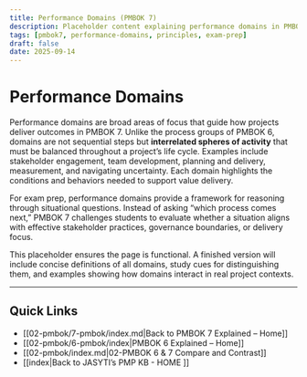 ```yaml
---
title: Performance Domains (PMBOK 7)
description: Placeholder content explaining performance domains in PMBOK 7
tags: [pmbok7, performance-domains, principles, exam-prep]
draft: false
date: 2025-09-14
---
```

# Performance Domains

Performance domains are broad areas of focus that guide how projects deliver outcomes in PMBOK 7. Unlike the process groups of PMBOK 6, domains are not sequential steps but **interrelated spheres of activity** that must be balanced throughout a project’s life cycle. Examples include stakeholder engagement, team development, planning and delivery, measurement, and navigating uncertainty. Each domain highlights the conditions and behaviors needed to support value delivery.  

For exam prep, performance domains provide a framework for reasoning through situational questions. Instead of asking “which process comes next,” PMBOK 7 challenges students to evaluate whether a situation aligns with effective stakeholder practices, governance boundaries, or delivery focus.  

This placeholder ensures the page is functional. A finished version will include concise definitions of all domains, study cues for distinguishing them, and examples showing how domains interact in real project contexts.

---
## Quick Links
- [[02-pmbok/7-pmbok/index.md|Back to PMBOK 7 Explained – Home]]
- [[02-pmbok/6-pmbok/index|PMBOK 6 Explained – Home]]
- [[02-pmbok/index.md|02-PMBOK 6 & 7 Compare and Contrast]]
- [[index|Back to JASYTI’s PMP KB - HOME ]]